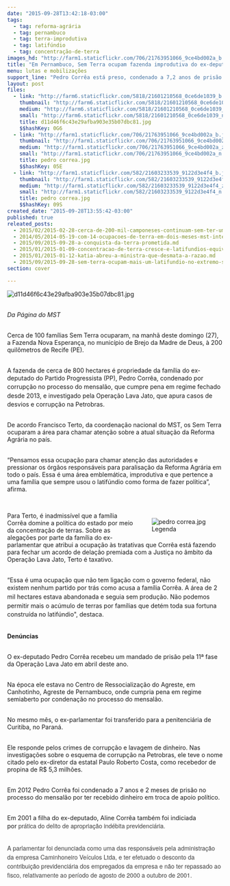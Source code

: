 ```yaml
---
date: "2015-09-28T13:42:18-03:00"
tags:
  - tag: reforma-agrária
  - tag: pernambuco
  - tag: terra-improdutiva
  - tag: latifúndio
  - tag: concentração-de-terra
images_hd: "http://farm1.staticflickr.com/706/21763951066_9ce4bd002a_b.jpg"
title: "Em Pernambuco, Sem Terra ocupam fazenda improdutiva do ex-deputado Pedro Corrêa"
menu: lutas e mobilizações
support_line: "Pedro Corrêa está preso, condenado a 7,2 anos de prisão por corrupção ativa."
layout: post
files:
  - link: "http://farm6.staticflickr.com/5818/21601210568_0ce6de1039_b.jpg"
    thumbnail: "http://farm6.staticflickr.com/5818/21601210568_0ce6de1039_t.jpg"
    medium: "http://farm6.staticflickr.com/5818/21601210568_0ce6de1039_z.jpg"
    small: "http://farm6.staticflickr.com/5818/21601210568_0ce6de1039_n.jpg"
    title: d11d46f6c43e29afba903e35b07dbc81.jpg
    $$hashKey: 0G6
  - link: "http://farm1.staticflickr.com/706/21763951066_9ce4bd002a_b.jpg"
    thumbnail: "http://farm1.staticflickr.com/706/21763951066_9ce4bd002a_t.jpg"
    medium: "http://farm1.staticflickr.com/706/21763951066_9ce4bd002a_z.jpg"
    small: "http://farm1.staticflickr.com/706/21763951066_9ce4bd002a_n.jpg"
    title: pedro correa.jpg
    $$hashKey: 05E
  - link: "http://farm1.staticflickr.com/582/21603233539_9122d3e4f4_b.jpg"
    thumbnail: "http://farm1.staticflickr.com/582/21603233539_9122d3e4f4_t.jpg"
    medium: "http://farm1.staticflickr.com/582/21603233539_9122d3e4f4_z.jpg"
    small: "http://farm1.staticflickr.com/582/21603233539_9122d3e4f4_n.jpg"
    title: pedro correa.jpg
    $$hashKey: 09S
created_date: "2015-09-28T13:55:42-03:00"
published: true
releated_posts:
  - 2015/02/2015-02-28-cerca-de-200-mil-camponeses-continuam-sem-ter-uma-area-para-cultivar.md
  - 2014/05/2014-05-19-com-14-ocupacoes-de-terra-em-dois-meses-mst-intensifica-luta-em-pe.md
  - 2015/09/2015-09-28-a-conquista-da-terra-prometida.md
  - 2015/01/2015-01-09-concentracao-de-terra-cresce-e-latifundios-equivalem-a-tres-sergipe.md
  - 2015/01/2015-01-12-katia-abreu-a-ministra-que-desmata-a-razao.md
  - 2015/09/2015-09-28-sem-terra-ocupam-mais-um-latifundio-no-extremo-sul-da-bahia.md
section: cover

---
```

<p><img alt="d11d46f6c43e29afba903e35b07dbc81.jpg" src="http://farm6.staticflickr.com/5818/21601210568_0ce6de1039_b.jpg" /></p>

<p><br />
<em>Da P&aacute;gina do MST&nbsp;</em></p>

<p><br />
Cerca de 100 fam&iacute;lias Sem Terra ocuparam, na manh&atilde; deste domingo (27), a Fazenda Nova Esperan&ccedil;a, no munic&iacute;pio de Brejo da Madre de Deus, &agrave;&nbsp;200 quil&ocirc;metros de Recife (PE).</p>

<p><br />
A fazenda de cerca de 800 hectares &eacute; propriedade da fam&iacute;lia do ex-deputado do Partido Progressista (PP), Pedro Corr&ecirc;a, c<span style="line-height: 20.8px;">ondenado por corrup&ccedil;&atilde;o no processo do mensal&atilde;o, que cumpre pena em regime fechado desde 2013, </span>e investigado pela Opera&ccedil;&atilde;o Lava Jato, que apura casos de desvios e corrup&ccedil;&atilde;o na Petrobras.</p>

<p><br />
De acordo Francisco Terto, da coordena&ccedil;&atilde;o nacional do MST, os Sem Terra ocuparam a &aacute;rea para chamar aten&ccedil;&atilde;o sobre a atual situa&ccedil;&atilde;o da Reforma Agr&aacute;ria no pa&iacute;s.</p>

<p><br />
&ldquo;Pensamos essa ocupa&ccedil;&atilde;o para chamar aten&ccedil;&atilde;o das autoridades e pressionar os &oacute;rg&atilde;os respons&aacute;veis para paralisa&ccedil;&atilde;o da Reforma Agr&aacute;ria em todo o pa&iacute;s. Essa &eacute; uma &aacute;rea emblem&aacute;tica, improdutiva e que pertence a uma fam&iacute;lia que sempre usou o latif&uacute;ndio como forma de fazer pol&iacute;tica&rdquo;, afirma.&nbsp;</p>

<p>&nbsp;</p>

<figure class="image" style="float:right"><img alt="pedro correa.jpg" src="http://farm1.staticflickr.com/582/21603233539_9122d3e4f4_b.jpg" />
<figcaption>Legenda</figcaption>
</figure>

<p>Para Terto, &eacute; inadmiss&iacute;vel que a fam&iacute;lia Corr&ecirc;a domine a pol&iacute;tica do estado por meio da concentra&ccedil;&atilde;o de terras. Sobre as alega&ccedil;&otilde;es por parte da fam&iacute;lia do ex-parlamentar&nbsp;que atribui a ocupa&ccedil;&atilde;o &agrave;s tratativas que Corr&ecirc;a est&aacute; fazendo para fechar um acordo de dela&ccedil;&atilde;o premiada com a Justi&ccedil;a no &acirc;mbito da Opera&ccedil;&atilde;o Lava Jato, Terto &eacute; taxativo.</p>

<p><br />
&ldquo;Essa &eacute;&nbsp;uma ocupa&ccedil;&atilde;o que n&atilde;o tem liga&ccedil;&atilde;o com o governo federal, n&atilde;o existem nenhum partido por tr&aacute;s como acusa a fam&iacute;lia Corr&ecirc;a.&nbsp;<span style="line-height: 20.8px;">A &aacute;rea de 2 mil hectares estava abandonada e seguia sem produ&ccedil;&atilde;o. N&atilde;o podemos permitir mais o ac&uacute;mulo de terras por fam&iacute;lias que det&eacute;m toda sua fortuna constru&iacute;da no latif&uacute;ndio&quot;</span>, destaca.&nbsp;</p>

<p><br />
<strong>Den&uacute;ncias&nbsp;</strong></p>

<p><br />
O ex-deputado Pedro Corr&ecirc;a recebeu um mandado de pris&atilde;o pela 11&ordf; fase da Opera&ccedil;&atilde;o Lava Jato em abril deste ano.&nbsp;</p>

<p><br />
Na &eacute;poca ele estava no Centro de Ressocializa&ccedil;&atilde;o do Agreste, em Canhotinho, Agreste de Pernambuco, onde cumpria pena em regime semiaberto por condena&ccedil;&atilde;o no processo do mensal&atilde;o.</p>

<p><br />
No mesmo m&ecirc;s, o ex-parlamentar foi transferido para a penitenci&aacute;ria de Curitiba, no Paran&aacute;.&nbsp;</p>

<p><br />
Ele responde pelos crimes de corrup&ccedil;&atilde;o e lavagem de dinheiro. Nas investiga&ccedil;&otilde;es sobre o esquema de&nbsp;corrup&ccedil;&atilde;o na Petrobras, ele teve o nome citado pelo ex-diretor da estatal Paulo Roberto Costa, como recebedor de propina de R$ 5,3 milh&otilde;es.</p>

<p><br />
Em 2012 Pedro Corr&ecirc;a foi condenado a 7 anos e 2 meses de pris&atilde;o no processo do mensal&atilde;o por ter recebido dinheiro em troca de apoio pol&iacute;tico.&nbsp;</p>

<p><br />
Em 2001 a&nbsp;filha do ex-deputado, Aline Corr&ecirc;a tamb&eacute;m foi indiciada por&nbsp;<span style="color: rgb(64, 64, 64); font-family: 'Helvetica Neue', Helvetica, Arial, sans-serif; line-height: 21px;">pr&aacute;tica do delito de apropria&ccedil;&atilde;o ind&eacute;bita previdenci&aacute;ria.</span></p>

<p><br />
<span style="color: rgb(64, 64, 64); font-family: 'Helvetica Neue', Helvetica, Arial, sans-serif; line-height: 21px;">A parlamentar foi&nbsp;denunciada como uma das respons&aacute;veis pela administra&ccedil;&atilde;o da empresa Caminhoneiro Ve&iacute;culos Ltda, e ter&nbsp;efetuado o desconto da contribui&ccedil;&atilde;o previdenci&aacute;ria dos empregados da empresa e n&atilde;o&nbsp;ter&nbsp;repassado ao fisco, relativamente ao per&iacute;odo de agosto de 2000 a outubro de 2001.</span></p>
